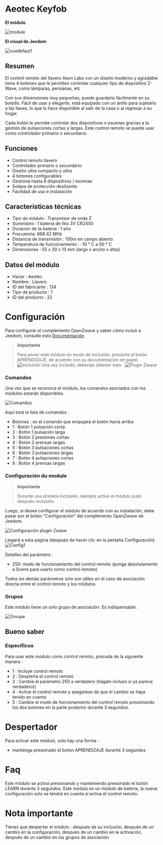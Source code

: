 # Aeotec Keyfob

**El módulo**

![module](images/aeotec.keyfob/module.jpg)

**El visual de Jeedom**

![vuedefaut1](images/aeotec.keyfob/vuedefaut1.jpg)

## Resumen

El control remoto del llavero Aeon Labs con un diseño moderno y agradable tiene 4 botones que le permiten controlar cualquier tipo de dispositivo Z-Wave, como lámparas, persianas, etc

Con sus dimensiones muy pequeñas, puede guardarlo fácilmente en su bolsillo. Fácil de usar y elegante, está equipado con un anillo para sujetarlo a las llaves, lo que lo hace disponible al salir de la casa o al regresar a su hogar.

Cada botón le permite controlar dos dispositivos o escenas gracias a la gestión de pulsaciones cortas y largas. Este control remoto se puede usar como controlador primario o secundario.

## Funciones

-   Control remoto llavero
-   Controlador primario o secundario
-   Diseño ultra compacto y ultra
-   4 botones configurables
-   Gestiona hasta 8 dispositivos / escenas
-   Solapa de protección deslizante
-   Facilidad de uso e instalación

## Características técnicas

-   Tipo de módulo : Transmisor de onda Z
-   Suministro : 1 batería de litio 3V CR2450
-   Duración de la batería : 1 año
-   Frecuencia: 868.42 MHz
-   Distancia de transmisión : 100m en campo abierto
-   Temperatura de funcionamiento : -10 ° C a 50 ° C
-   Dimensiones : 55 x 30 x 13 mm (largo x ancho x alto))

## Datos del módulo

-   Hacer : Aeotec
-   Nombre : Llavero
-   ID del fabricante : 134
-   Tipo de producto : 1
-   ID del producto : 22

# Configuración

Para configurar el complemento OpenZwave y saber cómo incluir a Jeedom, consulte esto [Documentación](https://doc.jeedom.com/es_ES/plugins/automation%20protocol/openzwave/).
> **Importante**
>
> Para poner este módulo en modo de inclusión, presione el botón APRENDIZAJE, de acuerdo con su documentación en papel.
>![inclusión](images/aeotec.keyfob/inclusion.jpg)
>Una vez incluido, deberías obtener esto :
![Plugin Zwave](images/aeotec.keyfob/information.jpg)

### Comandos

Una vez que se reconoce el módulo, los comandos asociados con los módulos estarán disponibles.

![Comandos](images/aeotec.keyfob/commandes.jpg)

Aquí está la lista de comandos :

-   Botones : es el comando que empujará el botón hacia arriba
  - 1 : Botón 1 pulsación corta
  - 2 : Botón 1 pulsación larga
  - 3 : Botón 2 presiones cortas
  - 4 : Botón 2 prensas largas
  - 5 : Botón 3 pulsaciones cortas
  - 6 : Botón 3 pulsaciones largas
  - 7 : Botón 4 pulsaciones cortas
  - 8 : Botón 4 prensas largas

### Configuración du module
> **Importante**
>
> Durante una primera inclusión, siempre active el módulo justo después
> inclusión.

Luego, si desea configurar el módulo de acuerdo con su instalación, debe pasar por el botón "Configuración" del complemento OpenZwave de Jeedom.

![Configuración plugin Zwave](images/plugin/bouton_configuration.jpg)

Llegará a esta página (después de hacer clic en la pestaña Configuración)
![Config1](images/aeotec.keyfob/config1.jpg)

Detalles del parámetro :
-   250: modo de funcionamiento del control remoto (ponga absolutamente a Scene para usarlo como control remoto)

Todos los demás parámetros solo son útiles en el caso de asociación directa entre el control remoto y los módulos.

### Grupos
Este módulo tiene un solo grupo de asociación. Es indispensable.

![Groupe](images/aeotec.keyfob/groupe.jpg)

## Bueno saber

### Específicos

Para usar este módulo como control remoto, proceda de la siguiente manera :

-   1 : Incluye control remoto
-   2 : Despierta el control remoto
-   3 : Cambie el parámetro 250 a verdadero (hágalo incluso si ya parece verdadero))
-   4 : Active el control remoto y asegúrese de que el cambio se haya tenido en cuenta
-   5 : Cambie el modo de funcionamiento del control remoto presionando los dos botones en la parte posterior durante 3 segundos.

# Despertador

Para activar este módulo, solo hay una forma :

-   mantenga presionado el botón APRENDIZAJE durante 3 segundos

# Faq

Este módulo se activa presionando y manteniendo presionado el botón LEARN durante 3 segundos.
Este módulo es un módulo de batería, la nueva configuración solo se tendrá en cuenta si activa el control remoto.

# Nota importante

Tienes que despertar el módulo : después de su inclusión, después de un cambio en la configuración, después de un cambio en la activación, después de un cambio en los grupos de asociación
